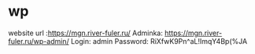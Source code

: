 # wp
website url :https://mgn.river-fuler.ru/
Adminka: https://mgn.river-fuler.ru/wp-admin/
Login: admin Password: RiXfwK9Pn^aL!ImqY4Bp(%JA
